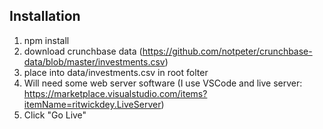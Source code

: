 ## Installation
1. npm install
1. download crunchbase data (https://github.com/notpeter/crunchbase-data/blob/master/investments.csv)
1. place into data/investments.csv in root folter
1. Will need some web server software (I use VSCode and live server: https://marketplace.visualstudio.com/items?itemName=ritwickdey.LiveServer)
1. Click "Go Live"